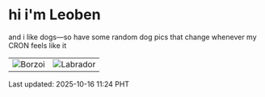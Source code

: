 # hi i'm Leoben

and i like dogs—so have some random dog pics that change whenever my CRON feels like it

|  |  |
|--------|----------|
| ![Borzoi](https://random-dog-vercel.vercel.app/api/random-borzoi?v=1760585096) | ![Labrador](https://random-dog-vercel.vercel.app/api/random-labrador?v=1760585096) |

Last updated: 2025-10-16 11:24 PHT
